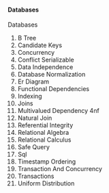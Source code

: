 #### Databases

 Databases
1. B Tree
2. Candidate Keys
3. Concurrency
4. Conflict Serializable
5. Data Independence
6. Database Normalization
7. Er Diagram
8. Functional Dependencies
9. Indexing
10. Joins
11. Multivalued Dependency 4nf
12. Natural Join
13. Referential Integrity
14. Relational Algebra
15. Relational Calculus
16. Safe Query
17. Sql
18. Timestamp Ordering
19. Transaction And Concurrency
20. Transactions
21. Uniform Distribution
